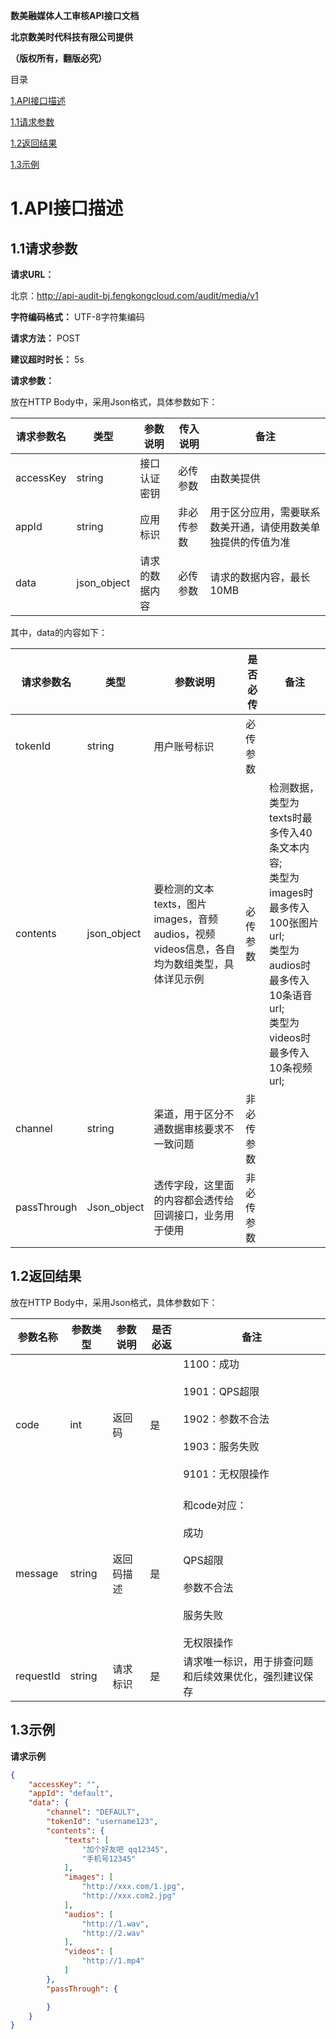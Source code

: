 **数美融媒体人工审核API接口文档**

**北京数美时代科技有限公司提供**

**（版权所有，翻版必究）**

目录

[1.API接口描述 ](#_Toc85617988)

[1.1请求参数 ](#_Toc85617989)

[1.2返回结果 ](#_Toc85617990)

[1.3示例 ](#_Toc85617991)



# **1.API接口描述**

## 1.1请求参数

**请求URL：**

北京：<http://api-audit-bj.fengkongcloud.com/audit/media/v1>

**字符编码格式：** UTF-8字符集编码

**请求方法：** POST

**建议超时时长：** 5s

**请求参数：**

放在HTTP Body中，采用Json格式，具体参数如下：

| **请求参数名** | **类型** | **参数说明** | **传入说明** | **备注** |
| --- | --- | --- | --- | --- |
| accessKey | string | 接口认证密钥 | 必传参数 | 由数美提供 |
| appId | string | 应用标识 | 非必传参数 | 用于区分应用，需要联系数美开通，请使用数美单独提供的传值为准 |
| data | json_object | 请求的数据内容 | 必传参数 | 请求的数据内容，最长10MB |

其中，data的内容如下：

| **请求参数名** | **类型** | **参数说明** | **是否必传** | **备注** |
| --- | --- | --- | --- | --- |
| tokenId | string | 用户账号标识 | 必传参数 |     |
| contents | json_object | 要检测的文本texts，图片images，音频audios，视频videos信息，各自均为数组类型，具体详见示例 | 必传参数 | 检测数据，类型为texts时最多传入40条文本内容;  <br>类型为images时最多传入100张图片url;  <br>类型为audios时最多传入10条语音url;  <br>类型为videos时最多传入10条视频url; |
| channel | string | 渠道，用于区分不通数据审核要求不一致问题 | 非必传参数 |     |
| passThrough | Json_object | 透传字段，这里面的内容都会透传给回调接口，业务用于使用 | 非必传参数 |     |



## 1.2返回结果

放在HTTP Body中，采用Json格式，具体参数如下：

| **参数名称** | **参数类型** | **参数说明** | **是否必返** | **备注** |
| --- | --- | --- | --- | --- |
| code | int | 返回码 | 是   | 1100：成功<br><br>1901：QPS超限<br><br>1902：参数不合法<br><br>1903：服务失败<br><br>9101：无权限操作<br><br> |
| message | string | 返回码描述 | 是   | 和code对应：<br><br>成功<br><br>QPS超限<br><br>参数不合法<br><br>服务失败<br><br>无权限操作 |
| requestId | string | 请求标识 | 是   | 请求唯一标识，用于排查问题和后续效果优化，强烈建议保存 |

## 1.3示例

**请求示例**
```json
{
    "accessKey": "",
    "appId": "default",
    "data": {
        "channel": "DEFAULT",
        "tokenId": "username123",
        "contents": {
            "texts": [
                "加个好友吧 qq12345",
                "手机号12345"
            ],
            "images": [
                "http://xxx.com/1.jpg",
                "http://xxx.com2.jpg"
            ],
            "audios": [
                "http://1.wav",
                "http://2.wav"
            ],
            "videos": [
                "http://1.mp4"
            ]
        },
        "passThrough": {

        }
    }
}
```  
